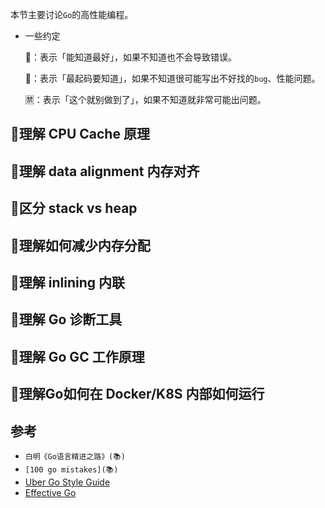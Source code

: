 本节主要讨论`Go`的高性能编程。

* 一些约定

  🌵：表示「能知道最好」，如果不知道也不会导致错误。

  🚩：表示「最起码要知道」，如果不知道很可能写出不好找的`bug`、性能问题。

  🈲：表示「这个就别做到了」，如果不知道就非常可能出问题。

## 🚩理解 CPU Cache 原理

## 🚩理解 data alignment 内存对齐

## 🚩区分 stack vs heap


## 🚩理解如何减少内存分配


## 🚩理解 inlining 内联


## 🚩理解 Go 诊断工具


## 🚩理解 Go GC 工作原理


## 🚩理解Go如何在 Docker/K8S 内部如何运行

## 参考
* `白明《Go语言精进之路》(📚)`
* `[100 go mistakes](📚)`
* [Uber Go Style Guide](https://github.com/uber-go/guide/blob/master/style.md)
* [Effective Go](https://go.dev/doc/effective_go)